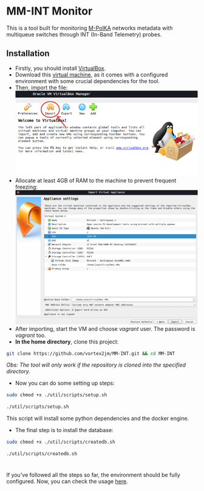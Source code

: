 # MM-INT Monitor

This is a tool built for monitoring [M-PolKA](https://ieeexplore.ieee.org/document/9738811) networks metadata with multiqueue switches through INT (In-Band Telemetry) probes. 

## Installation
 - Firstly, you should install [VirtualBox](https://www.virtualbox.org/wiki/Downloads).
 - Download this [virtual machine](https://drive.google.com/file/d/13a50AjPgYaTHknkU71zguEEmLHHJq54i/view), as it comes with a configured environment with some crucial dependencies for the tool.
 - Then, import the file:
 ![](./docs/assets/vbox.png)
 - Allocate at least 4GB of RAM to the machine to prevent frequent freezing:
 ![](./docs/assets/vmconfig.png)
 - After importing, start the VM and choose *vagrant* user. The password is *vagrant* too.
 - **In the home directory**, clone this project:
```bash
git clone https://github.com/vortex2jm/MM-INT.git && cd MM-INT
```
*Obs: The tool will only work if the repository is cloned into the specified directory.*
 - Now you can do some setting up steps:
```bash
sudo chmod +x ./util/scripts/setup.sh
```
```bash
./util/scripts/setup.sh
```
This script will install some python dependencies and the docker engine.
 
 - The final step is to install the database:
```bash
sudo chmod +x ./util/scripts/createdb.sh
```
```bash
./util/scripts/createdb.sh
```

#
 
If you've followed all the steps so far, the environment should be fully configured. Now, you can check the usage [here](./docs/README.md).
